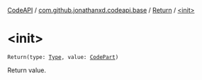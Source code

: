 [CodeAPI](../../index.md) / [com.github.jonathanxd.codeapi.base](../index.md) / [Return](index.md) / [&lt;init&gt;](.)

# &lt;init&gt;

`Return(type: `[`Type`](http://docs.oracle.com/javase/6/docs/api/java/lang/reflect/Type.html)`, value: `[`CodePart`](../../com.github.jonathanxd.codeapi/-code-part/index.md)`)`

Return value.

